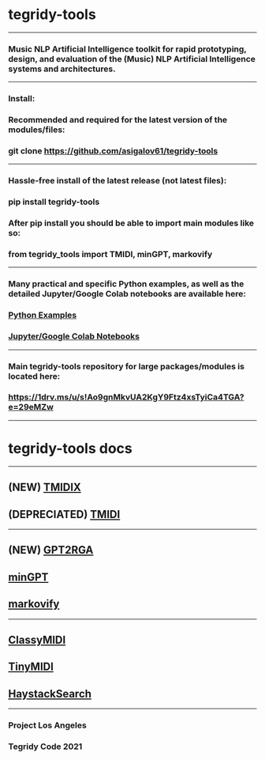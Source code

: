 # tegridy-tools

***

### Music NLP Artificial Intelligence toolkit for rapid prototyping, design, and evaluation of the (Music) NLP Artificial Intelligence systems and architectures.

***
### Install:

### Recommended and required for the latest version of the modules/files: 
### git clone https://github.com/asigalov61/tegridy-tools

***

### Hassle-free install of the latest release (not latest files): 

### pip install tegridy-tools

### After pip install you should be able to import main modules like so:

### from tegridy_tools import TMIDI, minGPT, markovify

***

### Many practical and specific Python examples, as well as the detailed Jupyter/Google Colab notebooks are available here:

### [Python Examples](https://github.com/asigalov61/tegridy-tools/tree/main/Examples)

### [Jupyter/Google Colab Notebooks](https://github.com/asigalov61/tegridy-tools/tree/main/tegridy-tools/notebooks)

***

### Main tegridy-tools repository for large packages/modules is located here:

### https://1drv.ms/u/s!Ao9gnMkvUA2KgY9Ftz4xsTyiCa4TGA?e=29eMZw

***

# tegridy-tools docs

***

## (NEW) [TMIDIX](https://asigalov61.github.io/tegridy-tools/TMIDIX.html)

## (DEPRECIATED) [TMIDI](https://asigalov61.github.io/tegridy-tools/TMIDI.html)

***

## (NEW) [GPT2RGA](https://asigalov61.github.io/tegridy-tools/GPT2RGA.html)
## [minGPT](https://asigalov61.github.io/tegridy-tools/minGPT.html)
## [markovify](https://asigalov61.github.io/tegridy-tools/markovify.html)

***

## [ClassyMIDI](https://asigalov61.github.io/tegridy-tools/ClassyMIDI.html)
## [TinyMIDI](https://asigalov61.github.io/tegridy-tools/TinyMIDI.html)
## [HaystackSearch](https://asigalov61.github.io/tegridy-tools/HaystackSearch.html)

***

### Project Los Angeles

### Tegridy Code 2021
